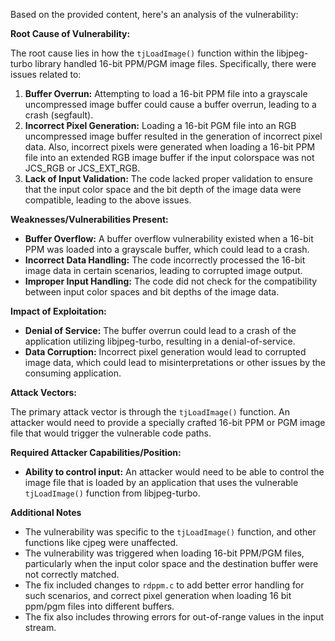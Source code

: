 Based on the provided content, here's an analysis of the vulnerability:

**Root Cause of Vulnerability:**

The root cause lies in how the `tjLoadImage()` function within the libjpeg-turbo library handled 16-bit PPM/PGM image files. Specifically, there were issues related to:

1.  **Buffer Overrun:** Attempting to load a 16-bit PPM file into a grayscale uncompressed image buffer could cause a buffer overrun, leading to a crash (segfault).
2.  **Incorrect Pixel Generation:** Loading a 16-bit PGM file into an RGB uncompressed image buffer resulted in the generation of incorrect pixel data. Also, incorrect pixels were generated when loading a 16-bit PPM file into an extended RGB image buffer if the input colorspace was not JCS_RGB or JCS_EXT_RGB.
3.  **Lack of Input Validation:** The code lacked proper validation to ensure that the input color space and the bit depth of the image data were compatible, leading to the above issues.

**Weaknesses/Vulnerabilities Present:**

*   **Buffer Overflow:** A buffer overflow vulnerability existed when a 16-bit PPM was loaded into a grayscale buffer, which could lead to a crash.
*   **Incorrect Data Handling:** The code incorrectly processed the 16-bit image data in certain scenarios, leading to corrupted image output.
*   **Improper Input Handling:** The code did not check for the compatibility between input color spaces and bit depths of the image data.

**Impact of Exploitation:**

*   **Denial of Service:** The buffer overrun could lead to a crash of the application utilizing libjpeg-turbo, resulting in a denial-of-service.
*   **Data Corruption:** Incorrect pixel generation would lead to corrupted image data, which could lead to misinterpretations or other issues by the consuming application.

**Attack Vectors:**

The primary attack vector is through the `tjLoadImage()` function. An attacker would need to provide a specially crafted 16-bit PPM or PGM image file that would trigger the vulnerable code paths.

**Required Attacker Capabilities/Position:**

*   **Ability to control input:** An attacker would need to be able to control the image file that is loaded by an application that uses the vulnerable `tjLoadImage()` function from libjpeg-turbo.

**Additional Notes**

* The vulnerability was specific to the `tjLoadImage()` function, and other functions like cjpeg were unaffected.
* The vulnerability was triggered when loading 16-bit PPM/PGM files, particularly when the input color space and the destination buffer were not correctly matched.
* The fix included changes to `rdppm.c` to add better error handling for such scenarios, and correct pixel generation when loading 16 bit ppm/pgm files into different buffers.
* The fix also includes throwing errors for out-of-range values in the input stream.